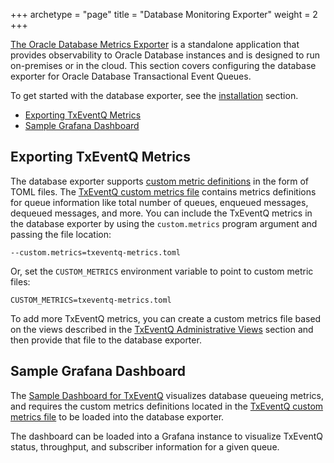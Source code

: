 +++
archetype = "page"
title = "Database Monitoring Exporter"
weight = 2
+++

[The Oracle Database Metrics Exporter](https://github.com/oracle/oracle-db-appdev-monitoring) is a standalone application that provides observability to Oracle Database instances and is designed to run on-premises or in the cloud. This section covers configuring the database exporter for Oracle Database Transactional Event Queues.

To get started with the database exporter, see the [installation](https://github.com/oracle/oracle-db-appdev-monitoring/blob/main/README.md#installation) section.

* [Exporting TxEventQ Metrics](#exporting-txeventq-metrics)
* [Sample Grafana Dashboard](#sample-grafana-dashboard)

## Exporting TxEventQ Metrics

The database exporter supports [custom metric definitions](https://github.com/oracle/oracle-db-appdev-monitoring/tree/main?tab=readme-ov-file#custom-metrics) in the form of TOML files. The [TxEventQ custom metrics file](https://github.com/oracle/oracle-db-appdev-monitoring/blob/main/custom-metrics-example/txeventq-metrics.toml) contains metrics definitions for queue information like total number of queues, enqueued messages, dequeued messages, and more. You can include the TxEventQ metrics in the database exporter by using the `custom.metrics` program argument and passing the file location:

```
--custom.metrics=txeventq-metrics.toml
```

Or, set the `CUSTOM_METRICS` environment variable to point to custom metric files:

```
CUSTOM_METRICS=txeventq-metrics.toml
```

To add more TxEventQ metrics, you can create a custom metrics file based on the views described in the [TxEventQ Administrative Views](./views.md) section and then provide that file to the database exporter.

## Sample Grafana Dashboard

The [Sample Dashboard for TxEventQ](https://github.com/oracle/oracle-db-appdev-monitoring/blob/main/docker-compose/grafana/dashboards/txeventq.json) visualizes database queueing metrics, and requires the custom metrics definitions located in the [TxEventQ custom metrics file](https://github.com/oracle/oracle-db-appdev-monitoring/blob/main/custom-metrics-example/txeventq-metrics.toml) to be loaded into the database exporter. 

The dashboard can be loaded into a Grafana instance to visualize TxEventQ status, throughput, and subscriber information for a given queue.
